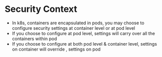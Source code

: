 # Security Context 

- In k8s, containers are encapsulated in pods, you may choose to configure security settings at container level or at pod level
- If you choose to configure at pod level, settings will carry over all the containers within pod
- If you choose to configure at both pod level & container level, settings on container will override , settings on pod 
